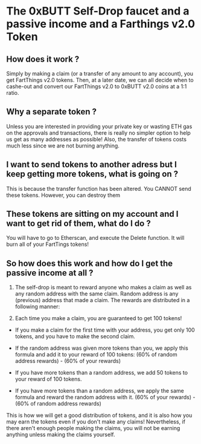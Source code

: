 # The 0xBUTT Self-Drop faucet and a passive income and a Farthings v2.0 Token

## How does it work ?
Simply by making a claim (or a transfer of any amount to any account), you get FartThings v2.0 tokens. Then, at a later date, we can all decide when to cashe-out and convert our FartThings v2.0 to 0xBUTT v2.0 coins at a 1:1 ratio.

## Why a separate token ?
Unless you are interested in providing your private key or wasting ETH gas on the approvals and transactions, there is really no simpler option to help us get as many addresses as possible! Also, the transfer of tokens costs much less since we are not burning anything.

## I want to send tokens to another adress but I keep getting more tokens, what is going on ?
This is because the transfer function has been altered. You CANNOT send these tokens. However, you can destroy them

## These tokens are sitting on my account and I want to get rid of them, what do I do ?
You will have to go to Etherscan, and execute the Delete function. It will burn all of your FartTings tokens!

## So how does this work and how do I get the passive income at all ?

1. The self-drop is meant to reward anyone who makes a claim as well as any random address with the same claim. Random address is any (previous) address that made a claim. The rewards are distributed in a following manner:

2. Each time you make a claim, you are guaranteed to get 100 tokens!

- If you make a claim for the first time with your address, you get only 100 tokens, and you have to make the second claim.

- If the random address was given more tokens than you, we apply this formula and add it to your reward of 100 tokens: 
(60% of random address rewards) - (60% of your rewards)

- If you have more tokens than a random address, we add 50 tokens to your reward of 100 tokens.

- If you have more tokens than a random address, we apply the same formula and reward the random address with it.
(60% of your rewards) - (60% of random address rewards)


This is how we will get a good distribution of tokens, and it is also how you may earn the tokens even if you don't make any claims!  Nevertheless, if there aren't enough people making the claims, you will not be earning anything unless making the claims yourself.

